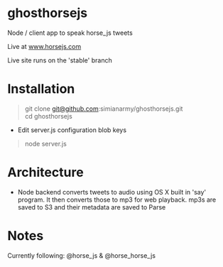 ghosthorsejs
============

Node / client app to speak horse_js tweets

Live at www.horsejs.com

Live site runs on the 'stable' branch

Installation
============
> git clone git@github.com:simianarmy/ghosthorsejs.git  
> cd ghosthorsejs

* Edit server.js configuration blob keys

> node server.js 

Architecture
============

* Node backend converts tweets to audio using OS X built in 'say' program.  It
  then converts those to mp3 for web playback.  mp3s are saved to S3 and their 
  metadata are saved to Parse

Notes
=====
Currently following: @horse_js & @horse_horse_js


